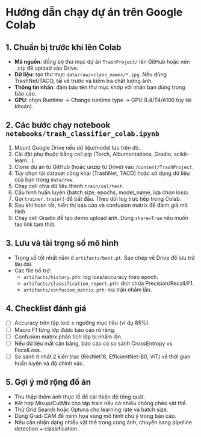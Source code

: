 # Hướng dẫn chạy dự án trên Google Colab

## 1. Chuẩn bị trước khi lên Colab

- **Mã nguồn**: đồng bộ thư mục dự án `TrashProject/` lên GitHub hoặc nén `.zip` để upload vào Drive.
- **Dữ liệu**: tạo thư mục `data/raw/<class_name>/*.jpg`. Nếu dùng TrashNet/TACO, tải về trước và kiểm tra chất lượng ảnh.
- **Thông tin nhãn**: đảm bảo tên thư mục khớp với nhãn bạn dùng trong báo cáo.
- **GPU**: chọn Runtime → Change runtime type → GPU (L4/T4/A100 tùy tài khoản).

## 2. Các bước chạy notebook `notebooks/trash_classifier_colab.ipynb`

1. Mount Google Drive nếu dữ liệu/model lưu trên đó.
2. Cài đặt phụ thuộc bằng cell pip (Torch, Albumentations, Gradio, scikit-learn...).
3. Clone dự án từ GitHub (hoặc unzip từ Drive) vào `/content/TrashProject`.
4. Tùy chọn tải dataset công khai (TrashNet, TACO) hoặc sử dụng dữ liệu của bạn trong `data/raw`.
5. Chạy cell chia dữ liệu thành `train/val/test`.
6. Cấu hình huấn luyện (batch size, epochs, model_name, lựa chọn loss).
7. Gọi `trainer.train()` để bắt đầu. Theo dõi log trực tiếp trong Colab.
8. Sau khi hoàn tất, hiển thị báo cáo và confusion matrix để đánh giá mô hình.
9. Chạy cell Gradio để tạo demo upload ảnh. Dùng `share=True` nếu muốn tạo link tạm thời.

## 3. Lưu và tải trọng số mô hình

- Trọng số tốt nhất nằm ở `artifacts/best.pt`. Sao chép về Drive để lưu trữ lâu dài.
- Các file bổ trợ:
  - `artifacts/history.pth`: log loss/accuracy theo epoch.
  - `artifacts/classification_report.pth`: dict chứa Precision/Recall/F1.
  - `artifacts/confusion_matrix.pth`: ma trận nhầm lẫn.

## 4. Checklist đánh giá

- [ ] Accuracy trên tập test ≥ ngưỡng mục tiêu (ví dụ 85%).
- [ ] Macro F1 từng lớp được báo cáo rõ ràng.
- [ ] Confusion matrix phân tích lớp bị nhầm lẫn.
- [ ] Nếu dữ liệu mất cân bằng, báo cáo có so sánh CrossEntropy vs FocalLoss.
- [ ] So sánh ít nhất 2 kiến trúc (ResNet18, EfficientNet-B0, ViT) về thời gian huấn luyện và độ chính xác.

## 5. Gợi ý mở rộng đồ án

- Thu thập thêm ảnh thực tế để cải thiện độ tổng quát.
- Kết hợp Mixup/CutMix cho tập train nếu có nhiều chồng chéo vật thể.
- Thử Grid Search hoặc Optuna cho learning rate và batch size.
- Dùng Grad-CAM để minh họa vùng mô hình chú ý trong báo cáo.
- Nếu cần nhận dạng nhiều vật thể trong cùng ảnh, chuyển sang pipeline detection + classification.

